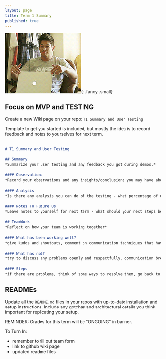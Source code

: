 ```yaml
---
layout: page
title: Term 1 Summary
published: true
---
```



![](img/endofterm.gif){: .fancy .small}

<!-- ![](img/technigala18S.jpg){: .fancy .medium} -->


## Focus on MVP and TESTING


Create a new Wiki page on your repo: `T1 Summary and User Testing`

Template to get you started is included, but mostly the idea is to record feedback and notes to yourselves for next term.

```markdown

# T1 Summary and User Testing

## Summary
*Summarize your user testing and any feedback you got during demos.* 

#### Observations 
*Record your observations and any insights/conclusions you may have about them. Identify top patterns and write them up. Record the number of email signups you got.*

#### Analysis
*Is there any analysis you can do of the testing - what percentage of users claimed X or Y.  If you had numerical answers was there any statistical significance to the answers?*

#### Notes To Future Us
*Leave notes to yourself for next term - what should your next steps be?*

## TeamWork 
*Reflect on how your team is working together*

#### What has been working well?
*give kudos and shoutouts, comment on communication techniques that have worked, pr review practices, etc*

#### What has not?
*try to discuss any problems openly and respectfully. communication breakdowns? are some teammembers taking others tasks for themselves? is anybody ghosting? etc*

#### Steps
*if there are problems, think of some ways to resolve them, go back to your team contract from last term to see what you said you would do for resolution*

```


## READMEs

Update all the `README.md` files in your repos with up-to-date installation and setup instructions. Include any gotchas and architectural details you think important for replicating your setup.

REMINDER: Grades for this term will be "ONGOING" in banner.

To Turn In:
* remember to fill out team form
* link to github wiki page
* updated readme files
